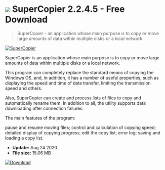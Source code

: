 # ![](https://cdn.softexe.net/static/icon/f/supercopier.gif) SuperCopier 2.2.4.5 - Free Download

> SuperCopier - an application whose main purpose is to copy or move large amounts of data within multiple disks or a local network

[![SuperCopier](https://gallery.dpcdn.pl/imgc/Tools/80914/g_-_420x350_1.5_-_x980f6a05-a2f1-4396-aa6e-42e42830a6ee.jpg)](https://softexe.net/win/disks-files/file-managers/supercopier:ffgh.html)

SuperCopier is an application whose main purpose is to copy or move large amounts of data within multiple disks or a local network.

This program can completely replace the standard means of copying the Windows OS, and, in addition, it has a number of useful properties, such as displaying the speed and time of data transfer, limiting the transmission speed and others.

Also, SuperCopier can create and process lists of files to copy and automatically rename them. In addition to all, the utility supports data downloading after connection failures.

The main features of the program:


pause and resume moving files;
control and calculation of copying speed;
detailed display of copying progress;
edit the copy list;
error log;
saving and loading a copy list.


- **Update:** Aug 24 2020
- **File size:** 15.06 MB

[![Download](https://cdn.softexe.net/static/img/download.png)](https://softexe.net/win/disks-files/file-managers/supercopier:ffgh.html)


